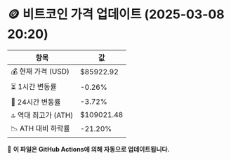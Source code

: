 # 🪙 비트코인 가격 업데이트 (2025-03-08 20:20)

| 항목                | 값 |
|--------------------|----------------|
| 💰 현재 가격 (USD) | $85922.92 |
| ⏳ 1시간 변동률    | -0.26% |
| 📆 24시간 변동률   | -3.72% |
| 🔝 역대 최고가 (ATH) | $109021.48 |
| 📉 ATH 대비 하락률 | -21.20% |

🔄 **이 파일은 GitHub Actions에 의해 자동으로 업데이트됩니다.**
